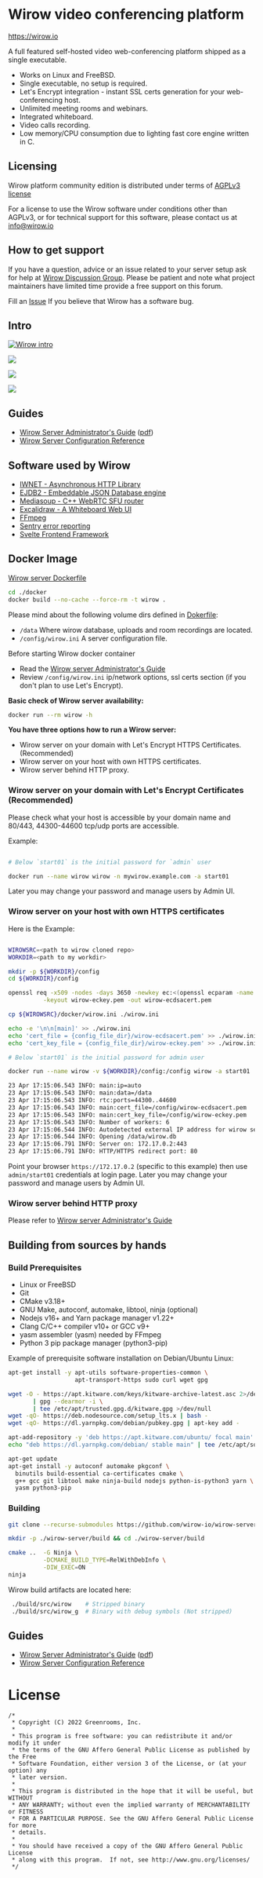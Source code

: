 # Wirow video conferencing platform

https://wirow.io

A full featured self-hosted video web-conferencing platform shipped as a single executable.

- Works on Linux and FreeBSD.
- Single executable, no setup is required.
- Let's Encrypt integration - instant SSL certs generation for your web-conferencing host.
- Unlimited meeting rooms and webinars.
- Integrated whiteboard.
- Video calls recording.
- Low memory/CPU consumption due to lighting fast core engine written in C.

## Licensing

Wirow platform community edition is distributed under terms of [AGPLv3 license](https://choosealicense.com/licenses/agpl-3.0/)

For a license to use the Wirow software under conditions other than AGPLv3, or for technical support for this software,
please contact us at info@wirow.io

## How to get support

If you have a question, advice or an issue related to your server setup ask for help at [Wirow Discussion Group](https://github.com/wirow-io/wirow-server/discussions).
Please be patient and note what project maintainers have limited time provide a free support on this forum.

Fill an [Issue](https://github.com/wirow-io/wirow-server/issues) If you believe that Wirow has a software bug.

## Intro

[![Wirow intro](./docs/artwork/Screens/youtube.jpg)](https://www.youtube.com/watch?v=14-DI3lk_P0)

![](./docs/artwork/Screens/screen1.png)

![](./docs/artwork/Screens/screen2.png)

![](./docs/artwork/Screens/screen3.png)

## Guides

- [Wirow Server Administrator's Guide](https://github.com/wirow-io/wirow-server/blob/master/docs/wirow.adoc) ([pdf](https://github.com/wirow-io/wirow-server/blob/master/docs/wirow.pdf))
- [Wirow Server Configuration Reference](https://github.com/wirow-io/wirow-server/blob/master/docs/wirow-configuration.ini)

## Software used by Wirow

- [IWNET - Asynchronous HTTP Library](https://github.com/Softmotions/iwnet)
- [EJDB2 - Embeddable JSON Database engine](https://github.com/Softmotions/ejdb)
- [Mediasoup - C++ WebRTC SFU router](https://github.com/versatica/mediasoup)
- [Excalidraw - A Whiteboard Web UI](https://github.com/excalidraw/excalidraw)
- [FFmpeg](https://ffmpeg.org)
- [Sentry error reporting](https://sentry.io)
- [Svelte Frontend Framework](https://svelte.dev)




## Docker Image

[Wirow server Dockerfile](https://github.com/wirow-io/wirow-server/blob/master/docker/Dockerfile)

```sh
cd ./docker
docker build --no-cache --force-rm -t wirow .
```

Please mind about the following volume dirs defined in [Dokerfile](https://github.com/wirow-io/wirow-server/blob/master/docker/Dockerfile):
- `/data` Where wirow database, uploads and room recordings are located.
- `/config/wirow.ini` A server configuration file.

Before starting Wirow docker container
- Read the [Wirow server Administrator's Guide](https://github.com/wirow-io/wirow-server/blob/master/docs/wirow.adoc)
- Review `/config/wirow.ini` ip/network options, ssl certs section (if you don't plan to use Let's Encrypt).

**Basic check of Wirow server availability:**

```sh
docker run --rm wirow -h
```

**You have three options how to run a Wirow server:**
- Wirow server on your domain with Let's Encrypt HTTPS Certificates. (Recommended)
- Wirow server on your host with own HTTPS certificates.
- Wirow server behind HTTP proxy.

### Wirow server on your domain with Let's Encrypt Certificates (Recommended)

Please check what your host is accessible by your domain name and 80/443, 44300-44600 tcp/udp ports are accessible.

Example:

```sh

# Below `start01` is the initial password for `admin` user

docker run --name wirow wirow -n mywirow.example.com -a start01
```
Later you may change your password and manage users by Admin UI.

### Wirow server on your host with own HTTPS certificates

Here is the Example:

```sh

WIROWSRC=<path to wirow cloned repo>
WORKDIR=<path to my workdir>

mkdir -p ${WORKDIR}/config
cd ${WORKDIR}/config

openssl req -x509 -nodes -days 3650 -newkey ec:<(openssl ecparam -name prime256v1) \
          -keyout wirow-eckey.pem -out wirow-ecdsacert.pem

cp ${WIROWSRC}/docker/wirow.ini ./wirow.ini

echo -e '\n\n[main]' >> ./wirow.ini
echo 'cert_file = {config_file_dir}/wirow-ecdsacert.pem' >> ./wirow.ini
echo 'cert_key_file = {config_file_dir}/wirow-eckey.pem' >> ./wirow.ini

# Below `start01` is the initial password for admin user

docker run --name wirow -v ${WORKDIR}/config:/config wirow -a start01

23 Apr 17:15:06.543 INFO: main:ip=auto
23 Apr 17:15:06.543 INFO: main:data=/data
23 Apr 17:15:06.543 INFO: rtc:ports=44300..44600
23 Apr 17:15:06.543 INFO: main:cert_file=/config/wirow-ecdsacert.pem
23 Apr 17:15:06.543 INFO: main:cert_key_file=/config/wirow-eckey.pem
23 Apr 17:15:06.543 INFO: Number of workers: 6
23 Apr 17:15:06.544 INFO: Autodetected external IP address for wirow server: 172.17.0.2
23 Apr 17:15:06.544 INFO: Opening /data/wirow.db
23 Apr 17:15:06.791 INFO: Server on: 172.17.0.2:443
23 Apr 17:15:06.791 INFO: HTTP/HTTPS redirect port: 80
```

Point your browser `https://172.17.0.2` (specific to this example) then use `admin/start01` credentials at login page.
Later you may change your password and manage users by Admin UI.

### Wirow server behind HTTP proxy

Please refer to [Wirow server Administrator's Guide](https://github.com/wirow-io/wirow-server/blob/master/docs/wirow.adoc)





## Building from sources by hands

### Build Prerequisites

* Linux or FreeBSD
* Git
* CMake v3.18+
* GNU Make, autoconf, automake, libtool, ninja (optional)
* Nodejs v16+ and Yarn package manager v1.22+
* Clang C/C++ compiler v10+ or GCC v9+
* yasm assembler (yasm) needed by FFmpeg
* Python 3 pip package manager (python3-pip)

Example of prerequisite software installation on Debian/Ubuntu Linux:

```sh
apt-get install -y apt-utils software-properties-common \
                   apt-transport-https sudo curl wget gpg

wget -O - https://apt.kitware.com/keys/kitware-archive-latest.asc 2>/dev/null \
       | gpg --dearmor -i \
       | tee /etc/apt/trusted.gpg.d/kitware.gpg >/dev/null
wget -qO- https://deb.nodesource.com/setup_lts.x | bash -
wget -qO- https://dl.yarnpkg.com/debian/pubkey.gpg | apt-key add -

apt-add-repository -y 'deb https://apt.kitware.com/ubuntu/ focal main'
echo "deb https://dl.yarnpkg.com/debian/ stable main" | tee /etc/apt/sources.list.d/yarn.list

apt-get update
apt-get install -y autoconf automake pkgconf \
  binutils build-essential ca-certificates cmake \
  g++ gcc git libtool make ninja-build nodejs python-is-python3 yarn \
  yasm python3-pip
```

### Building

```sh
git clone --recurse-submodules https://github.com/wirow-io/wirow-server.git

mkdir -p ./wirow-server/build && cd ./wirow-server/build

cmake ..  -G Ninja \
          -DCMAKE_BUILD_TYPE=RelWithDebInfo \
          -DIW_EXEC=ON
ninja
```

Wirow build artifacts are located here:

```sh
 ./build/src/wirow    # Stripped binary
 ./build/src/wirow_g  # Binary with debug symbols (Not stripped)
```





## Guides

- [Wirow Server Administrator's Guide](https://github.com/wirow-io/wirow-server/blob/master/docs/wirow.adoc) ([pdf](https://github.com/wirow-io/wirow-server/blob/master/docs/wirow.pdf))
- [Wirow Server Configuration Reference](https://github.com/wirow-io/wirow-server/blob/master/docs/wirow-configuration.ini)


# License

```
/*
 * Copyright (C) 2022 Greenrooms, Inc.
 *
 * This program is free software: you can redistribute it and/or modify it under
 * the terms of the GNU Affero General Public License as published by the Free
 * Software Foundation, either version 3 of the License, or (at your option) any
 * later version.
 *
 * This program is distributed in the hope that it will be useful, but WITHOUT
 * ANY WARRANTY; without even the implied warranty of MERCHANTABILITY or FITNESS
 * FOR A PARTICULAR PURPOSE. See the GNU Affero General Public License for more
 * details.
 *
 * You should have received a copy of the GNU Affero General Public License
 * along with this program.  If not, see http://www.gnu.org/licenses/
 */
```
